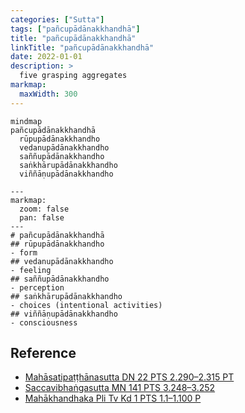 ```yaml
---
categories: ["Sutta"]
tags: ["pañcupādānakkhandhā"]
title: "pañcupādānakkhandhā"
linkTitle: "pañcupādānakkhandhā"
date: 2022-01-01
description: >
  five grasping aggregates
markmap:
  maxWidth: 300
---
```


```mermaid
mindmap
pañcupādānakkhandhā
  rūpupādānakkhandho
  vedanupādānakkhandho
  saññupādānakkhandho
  saṅkhārupādānakkhandho
  viññāṇupādānakkhandho
```
```markmap
---
markmap:
  zoom: false
  pan: false
---
# pañcupādānakkhandhā
## rūpupādānakkhandho
- form
## vedanupādānakkhandho
- feeling
## saññupādānakkhandho
- perception
## saṅkhārupādānakkhandho
- choices (intentional activities)
## viññāṇupādānakkhandho
- consciousness
```

## Reference

- [Mahāsatipaṭṭhānasutta DN 22 PTS 2.290–2.315 PT](https://suttacentral.net/dn22)
- [Saccavibhaṅgasutta MN 141 PTS 3.248–3.252](https://suttacentral.net/mn141)
- [Mahākhandhaka Pli Tv Kd 1 PTS 1.1–1.100 P](https://suttacentral.net/pli-tv-kd1)